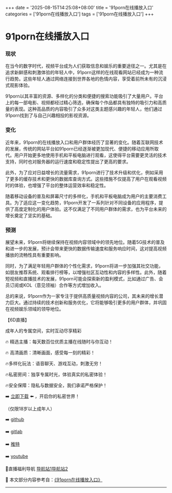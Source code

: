 +++
date = '2025-08-15T14:25:08+08:00'
title = '91porn在线播放入口'
categories = ['91porn在线播放入口']
tags = ['91porn在线播放入口']
+++

# 91porn在线播放入口

### 现状

在当今的数字时代，视频平台成为人们获取信息和娱乐的重要途径之一。尤其是在追求新鲜感和刺激体验的年轻人中，91porn这样的在线观看网站已经成为一种流行趋势。这些年轻人通过网络连接到世界各地的色情内容，享受着前所未有的沉浸式观影体验。

91porn以其丰富的资源、多样化的分类和便捷的搜索功能吸引了大量用户。平台上的每一部电影、视频都经过精心筛选，确保每个作品都具有独特的吸引力和高质量的表现。这种高品质的内容吸引了众多对这类主题感兴趣的年轻人，他们通过91porn找到了与自己兴趣相投的影视资源。

### 变化

近年来，91porn的在线播放入口和用户群体经历了显著的变化。随着互联网技术的发展，传统的网站平台如91porn已经逐渐被更加现代、便捷的移动应用所取代。用户开始更多地使用手机和平板电脑进行观看，这使得平台需要更灵活的技术支持，同时也对服务器的运行速度和稳定性提出了更高的要求。

此外，为了应对日益增长的流量需求，91porn进行了技术升级和优化，例如采用了更多的缓存技术和更快的数据库查询方式。这些措施不仅提高了用户在观看视频时的体验，也增强了平台的整体运营效率和稳定性。

随着移动设备的普及和屏幕尺寸的多样化，手机和平板电脑成为用户的主要消费工具。为了适应这一变化趋势，91porn开发了一系列针对不同设备的应用程序，提供了高度定制化的用户体验。这不仅满足了不同用户群体的需求，也为平台未来的增长奠定了坚实的基础。

### 预测

展望未来，91porn将继续保持在视频内容领域中的领先地位。随着5G技术的普及和进一步的发展，预计会带来更快的数据传输速度和服务响应时间，这对提高视频播放的流畅性具有重要影响。

同时，为了满足年轻用户群体的个性化需求，91porn将进一步加强其社交功能，如朋友推荐系统、观看排行榜等，以增强社区互动性和内容的多样性。此外，随着短视频和直播技术的发展，91porn可能会探索新的盈利模式，比如通过广告、会员订阅或KOL（意见领袖）合作等方式增加收入。

总的来说，91porn作为一家专注于提供高质量视频内容的公司，其未来的增长潜力巨大。通过持续的技术创新和服务优化，它将能够吸引更多的用户群体，并巩固在视频娱乐领域的领导地位。

【6D直播】

 成年人的专属空间，实时互动尽享精彩

🔥 精选主播：每天数百位优质主播在线随时与你互动！

🔥 高清画质：清晰画面，感受每一刻的精彩！

🔥多样化玩法：语音聊天、游戏互动，刺激无穷！

🔥私密房间：独享专属时光，体验真实的私密体验！

🔥安全保障：隐私与数据安全，我们承诺严格保护！

➡️ [立即下载](https://down123.s3.ap-east-1.amazonaws.com/down/down.html?channelCode=blog) ⬅️ ，开启你的私密世界！

 （仅限18岁以上成年人）

➡️ [github](https://aldult-live.github.io/)

➡️ [gitlab](https://seo-09598d.gitlab.io/)

➡️ [推特](https://x.com/wegame33)

➡️ [youtube](https://www.youtube.com/@6Dlive)

🔞直播福利导航   [导航站1](https://webstack-86085a.gitlab.io/)[导航站2](https://onlygit123-2.github.io/)

📘 本文部分内容参考自：[《91porn在线播放入口》](https://webstack-hugo-3.pages.dev/)

---

